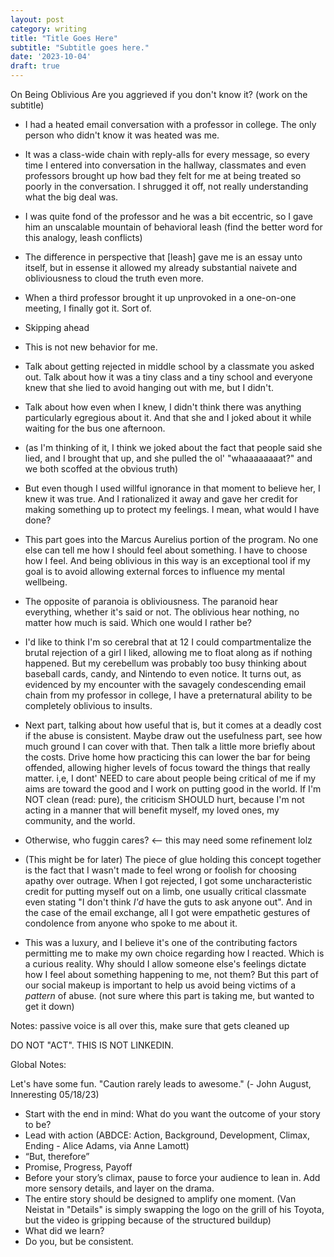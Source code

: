 ```yaml
---
layout: post
category: writing
title: "Title Goes Here"
subtitle: "Subtitle goes here."
date: '2023-10-04'
draft: true
---
```


On Being Oblivious
Are you aggrieved if you don't know it? (work on the subtitle)

- I had a heated email conversation with a professor in college. The only person who didn't know it was heated was me.
- It was a class-wide chain with reply-alls for every message, so every time I entered into conversation in the hallway, classmates and even professors brought up how bad they felt for me at being treated so poorly in the conversation. I shrugged it off, not really understanding what the big deal was.
- I was quite fond of the professor and he was a bit eccentric, so I gave him an unscalable mountain of behavioral leash (find the better word for this analogy, leash conflicts)
- The difference in perspective that [leash] gave me is an essay unto itself, but in essense it allowed my already substantial naivete and obliviousness to cloud the truth even more.
- When a third professor brought it up unprovoked in a one-on-one meeting, I finally got it. Sort of.
- Skipping ahead
- This is not new behavior for me.
- Talk about getting rejected in middle school by a classmate you asked out. Talk about how it was a tiny class and a tiny school and everyone knew that she lied to avoid hanging out with me, but I didn't.
- Talk about how even when I knew, I didn't think there was anything particularly egregious about it. And that she and I joked about it while waiting for the bus one afternoon. 
- (as I'm thinking of it, I think we joked about the fact that people said she lied, and I brought that up, and she pulled the ol' "whaaaaaaaat?" and we both scoffed at the obvious truth)
- But even though I used willful ignorance in that moment to believe her, I knew it was true. And I rationalized it away and gave her credit for making something up to protect my feelings. I mean, what would I have done?

- This part goes into the Marcus Aurelius portion of the program. No one else can tell me how I should feel about something. I have to choose how I feel. And being oblivious in this way is an exceptional tool if my goal is to avoid allowing external forces to influence my mental wellbeing.
- The opposite of paranoia is obliviousness. The paranoid hear everything, whether it's said or not. The oblivious hear nothing, no matter how much is said. Which one would I rather be? 
- I'd like to think I'm so cerebral that at 12 I could compartmentalize the brutal rejection of a girl I liked, allowing me to float along as if nothing happened. But my cerebellum was probably too busy thinking about baseball cards, candy, and Nintendo to even notice. It turns out, as evidenced by my encounter with the savagely condescending email chain from my professor in college, I have a preternatural ability to be completely oblivious to insults.
- Next part, talking about how useful that is, but it comes at a deadly cost if the abuse is consistent. Maybe draw out the usefulness part, see how much ground I can cover with that. Then talk a little more briefly about the costs. Drive home how practicing this can lower the bar for being offended, allowing higher levels of focus toward the things that really matter. i,e, I dont' NEED to care about people being critical of me if my aims are toward the good and I work on putting good in the world. If I'm NOT clean (read: pure), the criticism SHOULD hurt, because I'm not acting in a manner that will benefit myself, my loved ones, my community, and the world.
- Otherwise, who fuggin cares? <-- this may need some refinement lolz

- (This might be for later) The piece of glue holding this concept together is the fact that I wasn't made to feel wrong or foolish for choosing apathy over outrage. When I got rejected, I got some uncharacteristic credit for putting myself out on a limb, one usually critical classmate even stating "I don't think _I'd_ have the guts to ask anyone out". And in the case of the email exchange, all I got were empathetic gestures of condolence from anyone who spoke to me about it.
- This was a luxury, and I believe it's one of the contributing factors permitting me to make my own choice regarding how I reacted. Which is a curious reality. Why should I allow someone else's feelings dictate how I feel about something happening to me, not them? But this part of our social makeup is important to help us avoid being victims of a _pattern_ of abuse. (not sure where this part is taking me, but wanted to get it down)

Notes: passive voice is all over this, make sure that gets cleaned up

DO NOT "ACT". THIS IS NOT LINKEDIN.

Global Notes:

Let's have some fun. "Caution rarely leads to awesome." (- John August, Inneresting 05/18/23)

- Start with the end in mind: What do you want the outcome of your story to be?
- Lead with action (ABDCE: Action, Background, Development, Climax, Ending - Alice Adams, via Anne Lamott)
- “But, therefore”
- Promise, Progress, Payoff
- Before your story’s climax, pause to force your audience to lean in. Add more sensory details, and layer on the drama.
- The entire story should be designed to amplify one moment. (Van Neistat in "Details" is simply swapping the logo on the grill of his Toyota, but the video is gripping because of the structured buildup)
- What did we learn?
- Do you, but be consistent.
